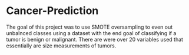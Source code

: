 # Cancer-Prediction
 
The goal of this project was to use SMOTE oversampling to even out unbalnced classes using a dataset with the end goal of classifying if a tumor is benign or malignant. There are were over 20 variables used that essentially are size measurements of tumors.
